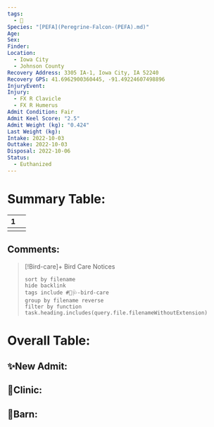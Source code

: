 ```yaml
---
tags:
  - 🦅
Species: "[PEFA](Peregrine-Falcon-(PEFA).md)"
Age: 
Sex: 
Finder: 
Location:
  - Iowa City
  - Johnson County
Recovery Address: 3305 IA-1, Iowa City, IA 52240
Recovery GPS: 41.6962900360445, -91.49224607498896
InjuryEvent: 
Injury:
  - FX R Clavicle
  - FX R Humerus
Admit Condition: Fair
Admit Keel Score: "2.5"
Admit Weight (kg): "0.424"
Last Weight (kg): 
Intake: 2022-10-03
Outtake: 2022-10-03
Disposal: 2022-10-06
Status:
  - Euthanized
---
```


# Summary Table:

<div><table class="dataview table-view-table"><thead class="table-view-thead"><tr class="table-view-tr-header"><th class="table-view-th"><span></span><span class="dataview small-text">1</span></th><th class="table-view-th"><span></span></th></tr></thead><tbody class="table-view-tbody"><tr><td><span></span></td><td><span></span></td></tr></tbody></table></div>

## Comments:

> [!Bird-care]+ Bird Care Notices
>   ```tasks 
>   sort by filename
>   hide backlink
>   tags include #🦅🩺-bird-care 
>   group by filename reverse
>   filter by function task.heading.includes(query.file.filenameWithoutExtension)
>   ```

# Overall Table:

## ✨New Admit:



## 🏥Clinic:



## 🏡Barn:


